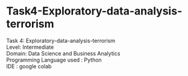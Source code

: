 # Task4-Exploratory-data-analysis-terrorism

Task 4: Exploratory-data-analysis-terrorism <br>
Level: Intermediate<br>
Domain: Data Science and Business Analytics<br>
Programming Language used : Python<br>
IDE : google colab<br>

